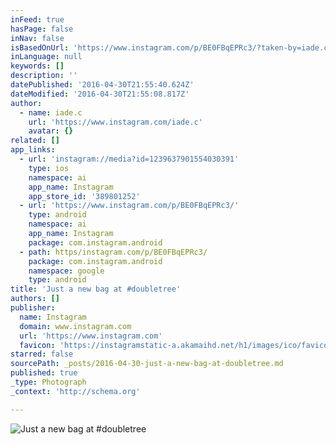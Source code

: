 ```yaml
---
inFeed: true
hasPage: false
inNav: false
isBasedOnUrl: 'https://www.instagram.com/p/BE0FBqEPRc3/?taken-by=iade.c'
inLanguage: null
keywords: []
description: ''
datePublished: '2016-04-30T21:55:40.624Z'
dateModified: '2016-04-30T21:55:08.817Z'
author:
  - name: iade.c
    url: 'https://www.instagram.com/iade.c'
    avatar: {}
related: []
app_links:
  - url: 'instagram://media?id=1239637901554030391'
    type: ios
    namespace: ai
    app_name: Instagram
    app_store_id: '389801252'
  - url: 'https://www.instagram.com/p/BE0FBqEPRc3/'
    type: android
    namespace: ai
    app_name: Instagram
    package: com.instagram.android
  - path: https/instagram.com/p/BE0FBqEPRc3/
    package: com.instagram.android
    namespace: google
    type: android
title: 'Just a new bag at #doubletree'
authors: []
publisher:
  name: Instagram
  domain: www.instagram.com
  url: 'https://www.instagram.com'
  favicon: 'https://instagramstatic-a.akamaihd.net/h1/images/ico/favicon.ico/7cdab0872b15.ico'
starred: false
sourcePath: _posts/2016-04-30-just-a-new-bag-at-doubletree.md
published: true
_type: Photograph
_context: 'http://schema.org'

---
```

![Just a new bag at #doubletree](https://scontent.cdninstagram.com/t51.2885-15/s640x640/sh0.08/e35/13108782_857547271021532_1076148759_n.jpg?ig_cache_key=MTIzOTYzNzkwMTU1NDAzMDM5MQ%3D%3D.2)